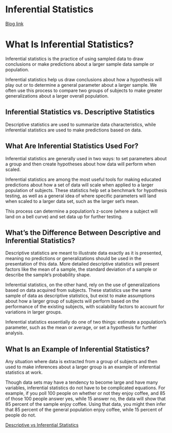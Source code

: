 # Inferential Statistics 
[Blog link](https://builtin.com/data-science/inferential-statistics)

# What Is Inferential Statistics?
Inferential statistics is the practice of using sampled data to draw conclusions or make predictions about a larger sample data sample or population.

Inferential statistics help us draw conclusions about how a hypothesis will play out or to determine a general parameter about a larger sample. We often use this process to compare two groups of subjects to make greater generalizations about a larger overall population.

## Inferential Statistics vs. Descriptive Statistics
Descriptive statistics are used to summarize data characteristics, while inferential statistics are used to make predictions based on data.

## What Are Inferential Statistics Used For?
Inferential statistics are generally used in two ways: to set parameters about a group and then create hypotheses about how data will perform when scaled.

Inferential statistics are among the most useful tools for making educated predictions about how a set of data will scale when applied to a larger population of subjects. These statistics help set a benchmark for hypothesis testing, as well as a general idea of where specific parameters will land when scaled to a larger data set, such as the larger set’s mean.

This process can determine a population’s z-score (where a subject will land on a bell curve) and set data up for further testing.

## What’s the Difference Between Descriptive and Inferential Statistics?
Descriptive statistics are meant to illustrate data exactly as it is presented, meaning no predictions or generalizations should be used in the presentation of this data. More detailed descriptive statistics will present factors like the mean of a sample, the standard deviation of a sample or describe the sample’s probability shape.

Inferential statistics, on the other hand, rely on the use of generalizations based on data acquired from subjects. These statistics use the same sample of data as descriptive statistics, but exist to make assumptions about how a larger group of subjects will perform based on the performance of the existing subjects, with scalability factors to account for variations in larger groups.

Inferential statistics essentially do one of two things: estimate a population’s parameter, such as the mean or average, or set a hypothesis for further analysis.

## What Is an Example of Inferential Statistics?
Any situation where data is extracted from a group of subjects and then used to make inferences about a larger group is an example of inferential statistics at work.

Though data sets may have a tendency to become large and have many variables, inferential statistics do not have to be complicated equations. For example, if you poll 100 people on whether or not they enjoy coffee, and 85 of those 100 people answer yes, while 15 answer no, the data will show that 85 percent of the sample enjoy coffee. Using that data, you might then infer that 85 percent of the general population enjoy coffee, while 15 percent of people do not.


[Descriptive vs Inferential Statistics](https://www.analyticsvidhya.com/blog/2023/05/descriptive-vs-inferential-statistics/)

